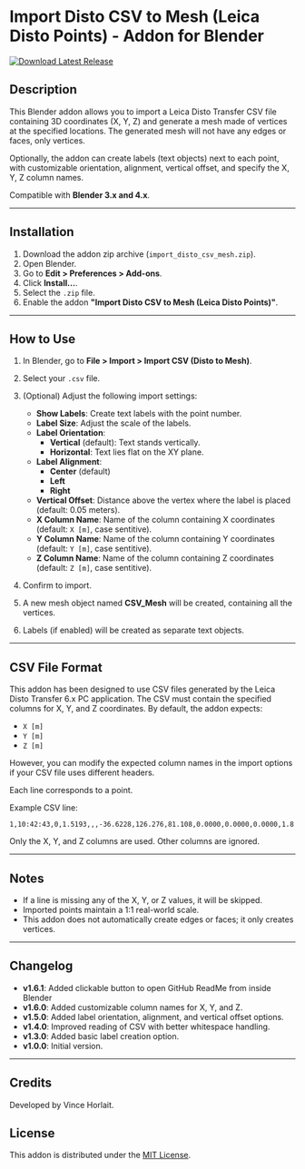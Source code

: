 # Import Disto CSV to Mesh (Leica Disto Points) - Addon for Blender

[![Download Latest Release](https://img.shields.io/github/v/release/madebyvince/import_csv_disto_mesh?label=Download%20Latest%20Release)](https://github.com/madebyvince/import_csv_disto_mesh/releases/latest)

## Description
This Blender addon allows you to import a Leica Disto Transfer CSV file containing 3D coordinates (X, Y, Z) and generate a mesh made of vertices at the specified locations.
The generated mesh will not have any edges or faces, only vertices.

Optionally, the addon can create labels (text objects) next to each point, with customizable orientation, alignment, vertical offset, and specify the X, Y, Z column names.

Compatible with **Blender 3.x and 4.x**.

---

## Installation

1. Download the addon zip archive (`import_disto_csv_mesh.zip`).
2. Open Blender.
3. Go to **Edit > Preferences > Add-ons**.
4. Click **Install...**.
5. Select the `.zip` file.
6. Enable the addon **"Import Disto CSV to Mesh (Leica Disto Points)"**.

---

## How to Use

1. In Blender, go to **File > Import > Import CSV (Disto to Mesh)**.
2. Select your `.csv` file.
3. (Optional) Adjust the following import settings:

   - **Show Labels**: Create text labels with the point number.
   - **Label Size**: Adjust the scale of the labels.
   - **Label Orientation**:
     - **Vertical** (default): Text stands vertically.
     - **Horizontal**: Text lies flat on the XY plane.
   - **Label Alignment**:
     - **Center** (default)
     - **Left**
     - **Right**
   - **Vertical Offset**: Distance above the vertex where the label is placed (default: 0.05 meters).
   - **X Column Name**: Name of the column containing X coordinates (default: `X [m]`, case sentitive).
   - **Y Column Name**: Name of the column containing Y coordinates (default: `Y [m]`, case sentitive).
   - **Z Column Name**: Name of the column containing Z coordinates (default: `Z [m]`, case sentitive).

4. Confirm to import.
5. A new mesh object named **CSV_Mesh** will be created, containing all the vertices.
6. Labels (if enabled) will be created as separate text objects.

---

## CSV File Format

This addon has been designed to use CSV files generated by the Leica Disto Transfer 6.x PC application.
The CSV must contain the specified columns for X, Y, and Z coordinates. By default, the addon expects:

- `X [m]`
- `Y [m]`
- `Z [m]`

However, you can modify the expected column names in the import options if your CSV file uses different headers.

Each line corresponds to a point.

Example CSV line:
```
1,10:42:43,0,1.5193,,,-36.6228,126.276,81.108,0.0000,0.0000,0.0000,1.8
```
Only the X, Y, and Z columns are used. Other columns are ignored.

---

## Notes
- If a line is missing any of the X, Y, or Z values, it will be skipped.
- Imported points maintain a 1:1 real-world scale.
- This addon does not automatically create edges or faces; it only creates vertices.

---

## Changelog
- **v1.6.1**: Added clickable button to open GitHub ReadMe from inside Blender
- **v1.6.0**: Added customizable column names for X, Y, and Z.
- **v1.5.0**: Added label orientation, alignment, and vertical offset options.
- **v1.4.0**: Improved reading of CSV with better whitespace handling.
- **v1.3.0**: Added basic label creation option.
- **v1.0.0**: Initial version.

---

## Credits
Developed by Vince Horlait.

## License
This addon is distributed under the [MIT License](https://github.com/madebyvince/import_csv_disto_mesh?tab=MIT-1-ov-file).